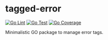 # tagged-error

[![Go Lint](https://github.com/sr9000/tagged-error/actions/workflows/lint.yml/badge.svg)](https://github.com/sr9000/tagged-error/actions/workflows/lint.yml)
[![Go Test](https://github.com/sr9000/tagged-error/actions/workflows/test.yml/badge.svg)](https://github.com/sr9000/tagged-error/actions/workflows/test.yml)
[![Go Coverage](https://github.com/sr9000/tagged-error/wiki/coverage.svg)](https://raw.githack.com/wiki/sr9000/tagged-error/coverage.html)

Minimalistic GO package to manage error tags.
